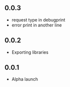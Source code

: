 ## 0.0.3
* request type in debugprint
* error print in another line

## 0.0.2
* Exporting libraries

## 0.0.1
* Alpha launch
